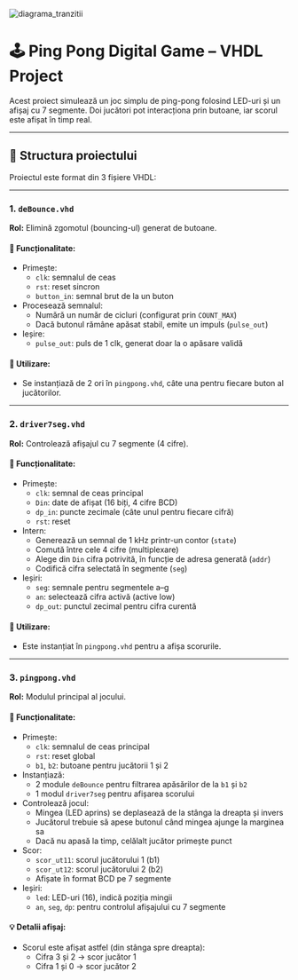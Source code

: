 ![diagrama_tranzitii](https://github.com/user-attachments/assets/3397185d-ddf9-4f7e-a9e3-d6dce538afbf)

# 🕹️ Ping Pong Digital Game – VHDL Project

Acest proiect simulează un joc simplu de ping-pong folosind LED-uri și un afișaj cu 7 segmente. Doi jucători pot interacționa prin butoane, iar scorul este afișat în timp real.

---

## 📂 Structura proiectului

Proiectul este format din 3 fișiere VHDL:

---

### 1. `deBounce.vhd`  
**Rol:** Elimină zgomotul (bouncing-ul) generat de butoane.

#### 🧠 Funcționalitate:
- Primește:
  - `clk`: semnalul de ceas
  - `rst`: reset sincron
  - `button_in`: semnal brut de la un buton
- Procesează semnalul:
  - Numără un număr de cicluri (configurat prin `COUNT_MAX`)
  - Dacă butonul rămâne apăsat stabil, emite un impuls (`pulse_out`)
- Ieșire:
  - `pulse_out`: puls de 1 clk, generat doar la o apăsare validă

#### 🔧 Utilizare:
- Se instanțiază de 2 ori în `pingpong.vhd`, câte una pentru fiecare buton al jucătorilor.

---

### 2. `driver7seg.vhd`  
**Rol:** Controlează afișajul cu 7 segmente (4 cifre).

#### 🧠 Funcționalitate:
- Primește:
  - `clk`: semnal de ceas principal
  - `Din`: date de afișat (16 biți, 4 cifre BCD)
  - `dp_in`: puncte zecimale (câte unul pentru fiecare cifră)
  - `rst`: reset
- Intern:
  - Generează un semnal de 1 kHz printr-un contor (`state`)
  - Comută între cele 4 cifre (multiplexare)
  - Alege din `Din` cifra potrivită, în funcție de adresa generată (`addr`)
  - Codifică cifra selectată în segmente (`seg`)
- Ieșiri:
  - `seg`: semnale pentru segmentele a–g
  - `an`: selectează cifra activă (active low)
  - `dp_out`: punctul zecimal pentru cifra curentă

#### 🔧 Utilizare:
- Este instanțiat în `pingpong.vhd` pentru a afișa scorurile.

---

### 3. `pingpong.vhd`  
**Rol:** Modulul principal al jocului.

#### 🧠 Funcționalitate:
- Primește:
  - `clk`: semnalul de ceas principal
  - `rst`: reset global
  - `b1`, `b2`: butoane pentru jucătorii 1 și 2
- Instanțiază:
  - 2 module `deBounce` pentru filtrarea apăsărilor de la `b1` și `b2`
  - 1 modul `driver7seg` pentru afișarea scorului
- Controlează jocul:
  - Mingea (LED aprins) se deplasează de la stânga la dreapta și invers
  - Jucătorul trebuie să apese butonul când mingea ajunge la marginea sa
  - Dacă nu apasă la timp, celălalt jucător primește punct
- Scor:
  - `scor_ut11`: scorul jucătorului 1 (b1)
  - `scor_ut12`: scorul jucătorului 2 (b2)
  - Afișate în format BCD pe 7 segmente
- Ieșiri:
  - `led`: LED-uri (16), indică poziția mingii
  - `an`, `seg`, `dp`: pentru controlul afișajului cu 7 segmente

#### 💡 Detalii afișaj:
- Scorul este afișat astfel (din stânga spre dreapta):
  - Cifra 3 și 2 → scor jucător 1
  - Cifra 1 și 0 → scor jucător 2
